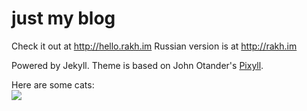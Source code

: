 # just my blog

Check it out at http://hello.rakh.im
Russian version is at http://rakh.im

Powered by Jekyll. Theme is based on John Otander's [Pixyll](https://github.com/johnotander/pixyll).

Here are some cats:  
![](http://img.leprosorium.com/1661850)
